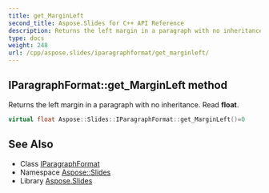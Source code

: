 ```yaml
---
title: get_MarginLeft
second_title: Aspose.Slides for C++ API Reference
description: Returns the left margin in a paragraph with no inheritance. Read float.
type: docs
weight: 248
url: /cpp/aspose.slides/iparagraphformat/get_marginleft/
---
```

## IParagraphFormat::get_MarginLeft method


Returns the left margin in a paragraph with no inheritance. Read **float**.

```cpp
virtual float Aspose::Slides::IParagraphFormat::get_MarginLeft()=0
```

## See Also

* Class [IParagraphFormat](../)
* Namespace [Aspose::Slides](../../)
* Library [Aspose.Slides](../../../)
